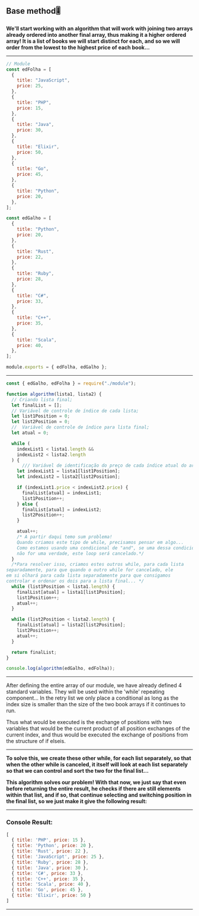 ## Base method🎚️

**We'll start working with an algorithm that will work with joining two arrays already ordered into another final array, thus making it a higher ordered array! It is a list of books we will start distinct for each, and so we will order from the lowest to the highest price of each book...**

---

```jsx
// Module
const edFolha = [
  {
    title: "JavaScript",
    price: 25,
  },
  {
    title: "PHP",
    price: 15,
  },
  {
    title: "Java",
    price: 30,
  },
  {
    title: "Elixir",
    price: 50,
  },
  {
    title: "Go",
    price: 45,
  },
  {
    title: "Python",
    price: 20,
  },
];

const edGalho = [
  {
    title: "Python",
    price: 20,
  },
  {
    title: "Rust",
    price: 22,
  },
  {
    title: "Ruby",
    price: 28,
  },
  {
    title: "C#",
    price: 33,
  },
  {
    title: "C++",
    price: 35,
  },
  {
    title: "Scala",
    price: 40,
  },
];

module.exports = { edFolha, edGalho };

```

---

```jsx
const { edGalho, edFolha } = require("./module");

function algorithm(lista1, lista2) {
  // Criando lista final;
  let finalList = [];
  // Variável de controle de índice de cada lista;
  let list1Position = 0;
  let list2Position = 0;
  //  Variável de controle de índice para lista final;
  let atual = 0;

  while (
    indexList1 < lista1.length &&
    indexList2 < lista2.length
  ) {
      /// Variável de identificação do preço de cada índice atual do array...
    let indexList1 = lista1[list1Position];
    let indexList2 = lista2[list2Position];

    if (indexList1.price < indexList2.price) {
      finalList[atual] = indexList1;
      list1Position++;
    } else {
      finalList[atual] = indexList2;
      list2Position++;
    }

    atual++;
    /* A partir daqui temo sum problema!
    Quando criamos este tipo de while, precisamos pensar em algo...
    Como estamos usando uma condicional de "and", se uma dessa condicionais
    não for uma verdade, este loop será cancelado.*/
  }
  /*Para resolver isso, criamos estes outros while, para cada lista
separadamente, para que quando o outro while for cancelado, ele 
em si olhará para cada lista separadamente para que consigamos 
controlar e ordenar os dois para a lista final... */
  while (list1Position < lista1.length) {
    finalList[atual] = lista1[list1Position];
    list1Position++;
    atual++;
  }

  while (list2Position < lista2.length) {
    finalList[atual] = lista2[list2Position];
    list2Position++;
    atual++;
  }

  return finalList;
}

console.log(algorithm(edGalho, edFolha));

```
---

After defining the entire array of our module, we have already defined 4 standard variables. They will be used within the 'while' repeating component... In the retry list we only place a conditional as long as the index size is smaller than the size of the two book arrays if it continues to run.

Thus what would be executed is the exchange of positions with two variables that would be the current product of all position exchanges of the current index, and thus would be executed the exchange of positions from the structure of if elseis.

---

**To solve this, we create these other while, for each list separately, so that when the other while is canceled, it itself will look at each list separately so that we can control and sort the two for the final list...**

**This algorithm solves our problem! With that now, we just say that even before returning the entire result, he checks if there are still elements within that list, and if so, that continue selecting and switching position in the final list, so we just make it give the following result:**

--- 
### Console Result:

```jsx
[
  { title: 'PHP', price: 15 },
  { title: 'Python', price: 20 },
  { title: 'Rust', price: 22 },
  { title: 'JavaScript', price: 25 },
  { title: 'Ruby', price: 28 },
  { title: 'Java', price: 30 },
  { title: 'C#', price: 33 },
  { title: 'C++', price: 35 },
  { title: 'Scala', price: 40 },
  { title: 'Go', price: 45 },
  { title: 'Elixir', price: 50 }
]
```

---